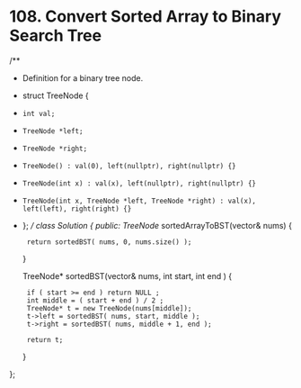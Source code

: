 # 108. Convert Sorted Array to Binary Search Tree
/**
 * Definition for a binary tree node.
 * struct TreeNode {
 *     int val;
 *     TreeNode *left;
 *     TreeNode *right;
 *     TreeNode() : val(0), left(nullptr), right(nullptr) {}
 *     TreeNode(int x) : val(x), left(nullptr), right(nullptr) {}
 *     TreeNode(int x, TreeNode *left, TreeNode *right) : val(x), left(left), right(right) {}
 * };
 */
class Solution {
public:
    TreeNode* sortedArrayToBST(vector<int>& nums) {
    
        return sortedBST( nums, 0, nums.size() );
        
    }
    
    TreeNode* sortedBST(vector<int>& nums, int start, int end ) {
        
        if ( start >= end ) return NULL ;
        int middle = ( start + end ) / 2 ;
        TreeNode* t = new TreeNode(nums[middle]);
        t->left = sortedBST( nums, start, middle );
        t->right = sortedBST( nums, middle + 1, end );
        
        return t;
        
        
    

        
    }    
    
};

